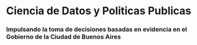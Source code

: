 # Ciencia de Datos y Politicas Publicas
### Impulsando la toma de decisiones basadas en evidencia en el Gobierno de la Ciudad de Buenos Aires
